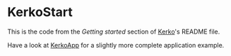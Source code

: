 # KerkoStart

This is the code from the _Getting started_ section of [Kerko]'s README file.

Have a look at [KerkoApp] for a slightly more complete application example.

[Kerko]: https://github.com/whiskyechobravo/kerko
[KerkoApp]: https://github.com/whiskyechobravo/kerkoapp
